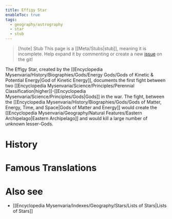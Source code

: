 ```yaml
---
title: Effigy Star
enableToc: true
tags:
  - geography/astrography
  - star
  - stub
---
```


> [!note] Stub
> This page is a [[Meta/Stubs|stub]], meaning it is incomplete. Help expand it by commenting or create a new [issue](https://github.com/RagtimeGal/quartz--encyclopedia-mysenvaria/issues/new/choose) on the git!

The Effigy Star, created by the [[Encyclopedia Mysenvaria/History/Biographies/Gods/Energy Gods/Gods of Kinetic & Potential Energy|God of Kinetic Energy]], documents the first fight between two [[Encyclopedia Mysenvaria/Science/Principles/Perennial Classification|higher]]-[[Encyclopedia Mysenvaria/Science/Principles/Gods|Gods]] in the war. The fight, between the [[Encyclopedia Mysenvaria/History/Biographies/Gods/Gods of Matter, Energy, Time, and Space|Gods of Matter and Energy]] would create the [[Encyclopedia Mysenvaria/Geography/Natural Features/Eastern Archipelago|Eastern Archipelago]] and would kill a large number of unknown lesser-Gods.
# History

# Famous Translations

# Also see
- [[Encyclopedia Mysenvaria/Indexes/Geography/Stars/Lists of Stars|Lists of Stars]]

